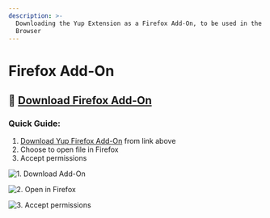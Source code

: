 ```yaml
---
description: >-
  Downloading the Yup Extension as a Firefox Add-On, to be used in the Firefox
  Browser
---
```


# Firefox Add-On

## 🦊  [Download Firefox Add-On](https://github.com/Yup-io/yup\_docs/raw/master/yup.xpi)

### Quick Guide:&#x20;

1. [Download Yup Firefox Add-On](https://github.com/Yup-io/yup\_docs/raw/master/yup.xpi) from link above
2. Choose to open file in Firefox
3. Accept permissions

![1. Download Add-On](<../../.gitbook/assets/ff3 (1).png>)

![2. Open in Firefox](../../.gitbook/assets/ff1.png)

![3. Accept permissions](<../../.gitbook/assets/ff2 (1).png>)
